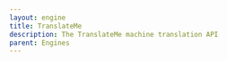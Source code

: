 ```yaml
---
layout: engine
title: TranslateMe
description: The TranslateMe machine translation API
parent: Engines
---
```

